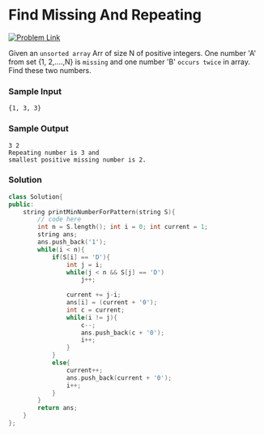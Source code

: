 # Find Missing And Repeating

[![Problem Link](https://img.shields.io/badge/GeeksforGeeks-298D46?style=for-the-badge&logo=geeksforgeeks&logoColor=white)](https://www.geeksforgeeks.org/problems/find-missing-and-repeating2512/1)

Given an `unsorted array` Arr of size N of positive integers. 
One number 'A' from set {1, 2,....,N} is `missing` and one number 'B' `occurs twice` in array. Find these two numbers.


### Sample Input
```
{1, 3, 3}
```
### Sample Output
```
3 2
Repeating number is 3 and 
smallest positive missing number is 2.
```

### Solution
```cpp
class Solution{   
public:
    string printMinNumberForPattern(string S){
        // code here 
        int n = S.length(); int i = 0; int current = 1;
        string ans;
        ans.push_back('1');
        while(i < n){
            if(S[i] == 'D'){
                int j = i;
                while(j < n && S[j] == 'D')
                    j++;
                    
                current += j-i;
                ans[i] = (current + '0');
                int c = current;
                while(i != j){
                    c--;
                    ans.push_back(c + '0');
                    i++;
                }
            }
            else{
                current++;
                ans.push_back(current + '0');
                i++;
            }
        }
        return ans;
    }
};
```

